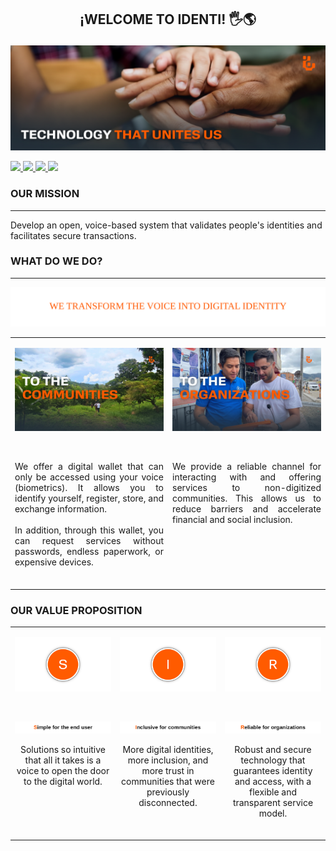 ## <p align="center">¡WELCOME TO <b>IDENTI</b>! 🖐️🌎</p>

![front page](front_page.png)
<p >
  <a href="https://youtube.com/@identi-mo4yy" target="_blank">
    <img src="https://img.shields.io/badge/YouTube-FF0000?style=for-the-badge&logo=youtube&logoColor=white"/>
  </a>
  <a href="https://www.linkedin.com/company/identi-oficial/" target="_blank">
    <img src="https://img.shields.io/badge/LinkedIn-0A66C2?style=for-the-badge&logo=linkedin&logoColor=white"/>
  </a>
  <a href="https://facebook.com/share/178E5Jv4ik/" target="_blank">
    <img src="https://img.shields.io/badge/Facebook-1877F2?style=for-the-badge&logo=facebook&logoColor=white"/>
  </a>
  <a href="mailto:info@identi-digital.org" target="_blank">
    <img src="https://img.shields.io/badge/Gmail-D14836?style=for-the-badge&logo=gmail&logoColor=white"/>
  </a>
</p>

### OUR MISSION
---
Develop an open, voice-based system that validates people's identities and facilitates secure transactions.

### WHAT DO WE DO?
---
<p align="center"><img src="wedo.svg" /></p>

<table>
  <tr>
    <td valign="top" width="50%">
      <p align="center"><img src="communities.png" width="100%" title="communities"></p><br>
      <p align="justify">We offer a digital wallet that can only be accessed using your voice (biometrics). 
      It allows you to identify yourself, register, store, and exchange information. 
      <br><br>
      In addition, through this wallet, you can request services without passwords, 
      endless paperwork, or expensive devices.</p><br>
    </td>
    <td valign="top" width="50%">
      <p align="center"><img src="organization.png" width="100%" title="organization"></p><br>
     <p align="justify"> We provide a reliable channel for interacting with and offering services to 
      non-digitized communities. This allows us to reduce barriers and accelerate 
      financial and social inclusion.</p><br>
    </td>
  </tr>
</table>



### OUR VALUE PROPOSITION

<table>
  <tr>
    <td valign="top" width="33%">
      <p align="center"><img src="s.png" width="200"></p><br>
      <p align="center"><img src="simple.svg" /></p>
      <p align="center">Solutions so intuitive that all it takes is a voice
      to open the door to the digital world.</p><br>
    </td>
    <td valign="top" width="33%">
      <p align="center"><img src="i.png" width="200"></p><br>
      <p align="center"><img src="inclusive.svg" /></p>
      <p align="center">More digital identities, more inclusion, and more trust
      in communities that were previously disconnected.</p><br>
    </td>
   <td valign="top" width="33%">
     <p align="center"><img src="r.png" width="200"></p><br>
      <p align="center"><img src="reliable.svg" /></p>
     <p align="center"> Robust and secure technology that guarantees identity
      and access, with a flexible and transparent service model.</p><br>
    </td>
  </tr>
</table>


